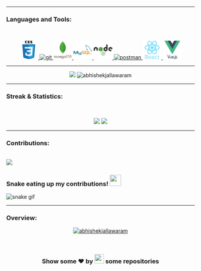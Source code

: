<hr />

<h3 align="left">Languages and Tools:</h3>
<br />
<p align="center">
  <a href="https://www.w3schools.com/css/" target="_blank" rel="noreferrer">
    <img
      src="https://raw.githubusercontent.com/devicons/devicon/master/icons/css3/css3-original-wordmark.svg"
      alt="css3"
      height="50"
      width="50"
    />
  </a>
  <a href="https://git-scm.com/" target="_blank" rel="noreferrer">
    <img
      src="https://www.vectorlogo.zone/logos/git-scm/git-scm-icon.svg"
      alt="git"
      height="50"
      width="50"
    />
  </a>
  <a href="https://www.mongodb.com/" target="_blank" rel="noreferrer">
    <img
      src="https://raw.githubusercontent.com/devicons/devicon/master/icons/mongodb/mongodb-original-wordmark.svg"
      alt="mongodb"
      height="50"
      width="50"
    />
  </a>
  <a href="https://www.mysql.com/" target="_blank" rel="noreferrer">
    <img
      src="https://raw.githubusercontent.com/devicons/devicon/master/icons/mysql/mysql-original-wordmark.svg"
      alt="mysql"
      height="50"
      width="50"
    />
  </a>
  <a href="https://nodejs.org" target="_blank" rel="noreferrer">
    <img
      src="https://raw.githubusercontent.com/devicons/devicon/master/icons/nodejs/nodejs-original-wordmark.svg"
      alt="nodejs"
      height="50"
      width="50"
    />
  </a>
  <a href="https://postman.com" target="_blank" rel="noreferrer">
    <img
      src="https://www.vectorlogo.zone/logos/getpostman/getpostman-icon.svg"
      alt="postman"
      height="50"
      width="50"
    />
  </a>
  <a href="https://reactjs.org/" target="_blank" rel="noreferrer">
    <img
      src="https://raw.githubusercontent.com/devicons/devicon/master/icons/react/react-original-wordmark.svg"
      alt="react"
      height="50"
      width="50"
    />
  </a>
  <a href="https://vuejs.org/" target="_blank" rel="noreferrer">
    <img
      src="https://raw.githubusercontent.com/devicons/devicon/master/icons/vuejs/vuejs-original-wordmark.svg"
      alt="vuejs"
      height="50"
      width="50"
    />
  </a>
</p>

<hr />

<p align="center">
  <img
    height="230px"
    src="https://i.pinimg.com/564x/28/f2/76/28f2765e35060ace8830174479e60976.jpg"
  />
  <img
    height="200px"
    src="https://github-readme-stats.vercel.app/api/top-langs?username=abhishekjallawaram&show_icons=true&locale=en&layout=compact"
    alt="abhishekjallawaram"
  />
</p>

<hr />
<h3 align="left">Streak & Statistics:</h3>
<br />
<p align="center">
  <img
    width="48%"
    src="https://github-readme-streak-stats.herokuapp.com/?user=abhishekjallawaram&theme=light"
  />
  <img
    width="48%"
    src="https://github-readme-stats.vercel.app/api?username=abhishekjallawaram&show_icons=true&theme=light"
  />
</p>

<hr />
<h3 align="left">Contributions:</h3>
<br />
<img
  src="https://github-readme-activity-graph.vercel.app/graph?username=abhishekjallawaram&bg_color=2e3440&color=88c0d0&line=88c0d0&point=ffffff&area=true&hide_border=true"
  style="max-width: 100%"
/>

<h3 align="left">
  Snake eating up my contributions!
  <img
    src="https://c.tenor.com/BczFoyx41WoAAAAj/swallowed-the-mighty-ones.gif"
    width="30"
    height="30"
  />
</h3>

![snake
gif](https://github.com/abhishekjallawaram/abhishekjallawaram/blob/output/github-contribution-grid-snake.gif)

<hr />

<h3>Overview:</h3>
<p align="center">
  <a href="https://github.com/ryo-ma/github-profile-trophy"
    ><img
      src="https://github-profile-trophy.vercel.app/?username=abhishekjallawaram"
      alt="abhishekjallawaram"
  /></a>
</p>

<br />
<h3 align="center">
  Show some ❤ by
  <img src="https://imgur.com/o7ncZFp.jpg" height="25px" width="25px" /> some
  repositories
</h3>
<!-- End -->
